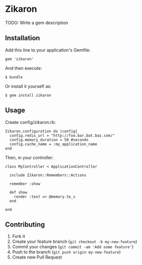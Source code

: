 # Zikaron

TODO: Write a gem description

## Installation

Add this line to your application's Gemfile:

    gem 'zikaron'

And then execute:

    $ bundle

Or install it yourself as:

    $ gem install zikaron

## Usage

Create config/zikaron.rb:

    Zikaron.configuration do |config|
      config.redis_url = "http://foo.bar.bat.baz.com/"
      config.memory_duration = 50 #seconds
      config.cache_name = :my_application_name
    end

Then, in your controller:

    class MyController < ApplicationController

      include Zikaron::Remembers::Actions

      remember :show

      def show
        render :text => @memory.to_s
      end

    end
    
## Contributing

1. Fork it
2. Create your feature branch (`git checkout -b my-new-feature`)
3. Commit your changes (`git commit -am 'Add some feature'`)
4. Push to the branch (`git push origin my-new-feature`)
5. Create new Pull Request
